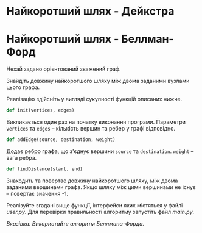 # Найкоротший шлях - Дейкстра

# Найкоротший шлях - Беллман-Форд

Нехай задано орієнтований зважений граф.

Знайдіть довжину найкоротшого шляху між двома заданими вузлами цього графа.

Реалізацію здійсніть у вигляді сукупності функцій описаних нижче.

```python
def init(vertices, edges)
```    

Викликається один раз на початку виконання програми.
Параметри `vertices` та `edges` – кількість вершин та ребер у графі відповідно.

```python
def addEdge(source, destination, weight)
```

Додає ребро графа, що з'єднує вершини `source` та `destination`. `weight` – вага ребра.

```python
def findDistance(start, end)
```

Знаходить та повертає довжину найкоротшого шляху, між двома заданими вершинами графа.
Якщо шляху між цими вершинами не існує – повертає значення -1.

Реалізуйте згадані вище функції, інтерфейси яких містяться у файлі *user.py*.
Для перевірки правильності алгоритму запустіть файл *main.py*.

_Вказівка: Використайте алгоритм Беллмана-Форда._




